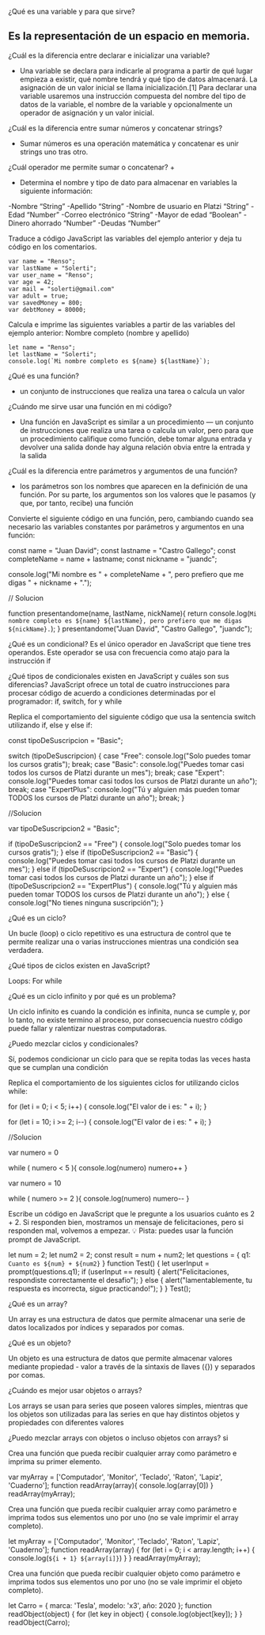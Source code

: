 ¿Qué es una variable y para que sirve?

## Es la representación de un espacio en memoria. 

¿Cuál es la diferencia entre declarar e inicializar una variable?

- Una variable se declara para indicarle al programa a partir de qué lugar empieza a existir, qué nombre tendrá y qué tipo de datos almacenará. La asignación de un valor inicial se llama inicialización.[1] Para declarar una variable usaremos una instrucción compuesta del nombre del tipo de datos de la variable, el nombre de la variable y opcionalmente un operador de asignación y un valor inicial. 

¿Cuál es la diferencia entre sumar números y concatenar strings? 

- Sumar números es una operación matemática y concatenar es unir strings uno tras otro.

¿Cuál operador me permite sumar o concatenar? +

- Determina el nombre y tipo de dato para almacenar en variables la siguiente información:

-Nombre “String”
-Apellido “String”
-Nombre de usuario en Platzi “String”
-Edad “Number”
-Correo electrónico “String”
-Mayor de edad “Boolean”
-Dinero ahorrado “Number”
-Deudas “Number”

Traduce a código JavaScript las variables del ejemplo anterior y deja tu código en los comentarios.

```
var name = "Renso";
var lastName = "Solerti";
var user_name = "Renso";
var age = 42;
var mail = "solerti@gmail.com"
var adult = true;
var savedMoney = 800;
var debtMoney = 80000;

```
Calcula e imprime las siguientes variables a partir de las variables del ejemplo anterior:
Nombre completo (nombre y apellido)

```
let name = "Renso";
let lastName = "Solerti";
console.log(`Mi nombre completo es ${name} ${lastName}`);

```

¿Qué es una función?

- un conjunto de instrucciones que realiza una tarea o calcula un valor

¿Cuándo me sirve usar una función en mi código?

- Una función en JavaScript es similar a un procedimiento — un conjunto de instrucciones que realiza una tarea o calcula un valor, pero para que un procedimiento califique como función, debe tomar alguna entrada y devolver una salida donde hay alguna relación obvia entre la entrada y la salida

¿Cuál es la diferencia entre parámetros y argumentos de una función?

- los parámetros son los nombres que aparecen en la definición de una función. Por su parte, los argumentos son los valores que le pasamos (y que, por tanto, recibe) una función

Convierte el siguiente código en una función, pero, cambiando cuando sea necesario las variables constantes por parámetros y argumentos en una función:

const name = "Juan David";
const lastname = "Castro Gallego";
const completeName = name + lastname;
const nickname = "juandc";

console.log("Mi nombre es " + completeName + ", pero prefiero que me digas " + nickname + ".");

// Solucion 

function presentandome(name, lastName, nickName){
    return console.log(`Mi nombre completo es ${name} ${lastName}, pero prefiero que me digas ${nickName}.`);
  }
  presentandome("Juan David", "Castro Gallego", "juandc");

  ¿Qué es un condicional?
  Es el único operador en JavaScript que tiene tres operandos. Este operador se usa con frecuencia como atajo para la instrucción if

  ¿Qué tipos de condicionales existen en JavaScript y cuáles son sus diferencias?
  JavaScript ofrece un total de cuatro instrucciones para procesar código de acuerdo a condiciones determinadas por el programador: if, switch, for y while

  Replica el comportamiento del siguiente código que usa la sentencia switch utilizando if, else y else if:

  const tipoDeSuscripcion = "Basic";

switch (tipoDeSuscripcion) {
   case "Free":
       console.log("Solo puedes tomar los cursos gratis");
       break;
   case "Basic":
       console.log("Puedes tomar casi todos los cursos de Platzi durante un mes");
       break;
   case "Expert":
       console.log("Puedes tomar casi todos los cursos de Platzi durante un año");
       break;
   case "ExpertPlus":
       console.log("Tú y alguien más pueden tomar TODOS los cursos de Platzi durante un año");
       break;
}

//Solucion

var tipoDeSuscripcion2 = "Basic";

if (tipoDeSuscripcion2 == "Free") {
	console.log("Solo puedes tomar los cursos gratis");
} else if (tipoDeSuscripcion2 == "Basic") {
	 console.log("Puedes tomar casi todos los cursos de Platzi durante un mes");
} else if (tipoDeSuscripcion2 == "Expert") {
	 console.log("Puedes tomar casi todos los cursos de Platzi durante un año");
} else if (tipoDeSuscripcion2 == "ExpertPlus") {
	 console.log("Tú y alguien más pueden tomar TODOS los cursos de Platzi durante un año");
} else {
	 console.log("No tienes ninguna suscripción");
}

¿Qué es un ciclo?

Un bucle (loop) o ciclo repetitivo es una estructura de control que te permite realizar una o varias instrucciones mientras una condición sea verdadera.

¿Qué tipos de ciclos existen en JavaScript?

Loops: For while

¿Qué es un ciclo infinito y por qué es un problema?

Un ciclo infinito es cuando la condición es infinita, nunca se cumple y, por lo tanto, no existe termino al proceso, por consecuencia nuestro código puede fallar y ralentizar nuestras computadoras.

¿Puedo mezclar ciclos y condicionales?

Sí, podemos condicionar un ciclo para que se repita todas las veces hasta que se cumplan una condición

Replica el comportamiento de los siguientes ciclos for utilizando ciclos while:

for (let i = 0; i < 5; i++) {
    console.log("El valor de i es: " + i);
}

for (let i = 10; i >= 2; i--) {
    console.log("El valor de i es: " + i);
}

//Solucion

var numero = 0

while ( numero < 5 ){
    console.log(numero)
    numero++
}

var numero = 10

while ( numero >= 2 ){
    console.log(numero)
    numero--
}

Escribe un código en JavaScript que le pregunte a los usuarios cuánto es 2 + 2. Si responden bien, mostramos un mensaje de felicitaciones, pero si responden mal, volvemos a empezar.
💡 Pista: puedes usar la función prompt de JavaScript.

let num = 2;
let num2 = 2;
const result = num + num2;
let questions = {
  q1: `Cuanto es ${num} + ${num2}`
}
function Test() {
  let userInput = prompt(questions.q1);
  if (userInput == result) {
    alert("Felicitaciones, respondiste correctamente el desafio");
  } else {
    alert("lamentablemente, tu respuesta es incorrecta, sigue practicando!");
  }
}
Test();

¿Qué es un array?

Un array es una estructura de datos que permite almacenar una serie de datos localizados por índices y separados por comas.

¿Qué es un objeto?

Un objeto es una estructura de datos que permite almacenar valores mediante propiedad - valor a través de la sintaxis de llaves ({}) y separados por comas.

¿Cuándo es mejor usar objetos o arrays?

Los arrays se usan para series que poseen valores simples, mientras que los objetos son utilizadas para las series en que hay distintos objetos y propiedades con diferentes valores

¿Puedo mezclar arrays con objetos o incluso objetos con arrays? si

Crea una función que pueda recibir cualquier array como parámetro e imprima su primer elemento.

var myArray = ['Computador', 'Monitor', 'Teclado', 'Raton', 'Lapiz', 'Cuaderno'];
function readArray(array){
	console.log(array[0])
}
readArray(myArray);

Crea una función que pueda recibir cualquier array como parámetro e imprima todos sus elementos uno por uno (no se vale imprimir el array completo).

let myArray = ['Computador', 'Monitor', 'Teclado', 'Raton', 'Lapiz', 'Cuaderno'];
function readArray(array) {
  for (let i = 0; i < array.length; i++) {
    console.log(`${i + 1} ${array[i]}`)
  }
}
readArray(myArray);

Crea una función que pueda recibir cualquier objeto como parámetro e imprima todos sus elementos uno por uno (no se vale imprimir el objeto completo).

let Carro = {
    marca: 'Tesla',
    modelo: 'x3',
    año: 2020
  };
  function readObject(object) {
    for (let key in object) {
      console.log(object[key]);
       }
   }
  readObject(Carro);